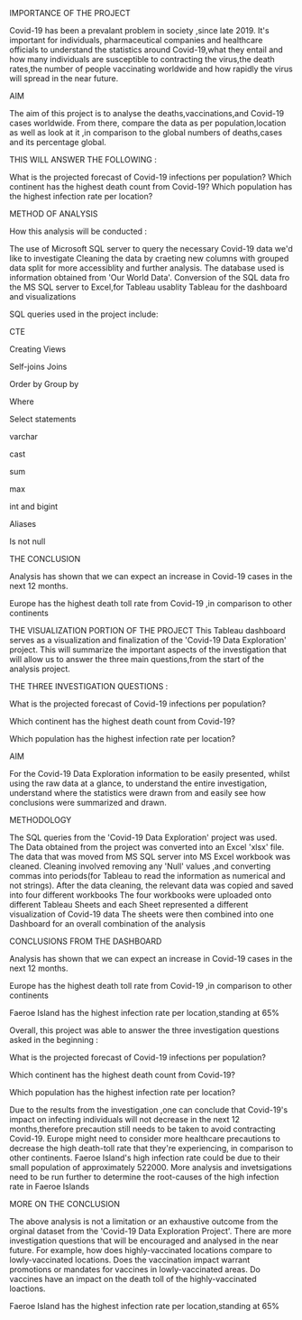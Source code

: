 IMPORTANCE OF THE PROJECT

Covid-19 has been a prevalant problem in society ,since late 2019. It's important for individuals, pharmaceutical companies and healthcare officials to understand
the statistics around Covid-19,what they entail and how many individuals are susceptible to contracting the virus,the death rates,the number of people vaccinating
worldwide and how rapidly the virus will spread in the near future.

AIM

The aim of this project is to analyse the deaths,vaccinations,and Covid-19 cases worldwide. From there, compare the data as per population,location as well as
look at it ,in comparison to the global numbers of deaths,cases and its percentage global.

THIS WILL ANSWER THE FOLLOWING :

What is the projected forecast of Covid-19 infections per population?
Which continent has the highest death count from Covid-19?
Which population has the highest infection rate per location?



METHOD OF ANALYSIS


How this analysis will be conducted :

The use of Microsoft SQL server to query the necessary Covid-19 data we'd like to investigate
Cleaning the data by craeting new columns with grouped data split for more accessiblity and further analysis.
The database used is information obtained from 'Our World Data'.
Conversion of the SQL data fro the MS SQL server to Excel,for Tableau usablity 
Tableau for the dashboard and visualizations


SQL queries used in the project include:


CTE

Creating Views

Self-joins
Joins

Order by
Group by

Where 

Select statements

varchar

cast

sum

max

int and bigint

Aliases 


Is not null





THE CONCLUSION

Analysis has shown that we can expect an increase in Covid-19 cases in the next 12 months.

Europe has the highest death toll rate from Covid-19 ,in comparison to other continents 


THE VISUALIZATION PORTION OF THE PROJECT 
This Tableau dashboard serves as a visualization and finalization  of the 'Covid-19 Data Exploration' project.
This will summarize the important aspects of the investigation that will allow us to answer the three main questions,from 
the start of the analysis project. 

THE THREE INVESTIGATION QUESTIONS : 
 
What is the projected forecast of Covid-19 infections per population?

Which continent has the highest death count from Covid-19? 

Which population has the highest infection rate per location?

AIM

For the Covid-19 Data Exploration information to be easily presented, whilst using the raw data at a glance, to understand the entire investigation,
understand where the statistics were drawn from and easily see how conclusions were summarized and drawn.

METHODOLOGY

The SQL queries from the 'Covid-19 Data Exploration' project was used.
The Data obtained from the project was converted into an Excel 'xlsx' file.
The data that was moved from MS SQL server into MS Excel workbook was cleaned.
Cleaning involved removing any 'Null' values ,and converting commas into periods(for Tableau to read the information as numerical and not strings).
After the data cleaning, the relevant data was copied and saved into four different workbooks
The four workbooks were uploaded onto different Tableau Sheets and each Sheet represented a different visualization of Covid-19 data
The sheets were then combined into one Dashboard for an overall combination of the analysis



 CONCLUSIONS FROM THE DASHBOARD

Analysis has shown that we can expect an increase in Covid-19 cases in the next 12 months.

Europe has the highest death toll rate from Covid-19 ,in comparison to other continents

Faeroe Island has the highest infection rate per location,standing at 65%







Overall, this project was able to answer the three investigation questions asked in the beginning :

What is the projected forecast of Covid-19 infections per population?

Which continent has the highest death count from Covid-19? 

Which population has the highest infection rate per location?


Due to the results from the investigation ,one can conclude that Covid-19's impact on infecting individuals will not decrease in the next 12 months,therefore
precaution still needs to be taken to avoid contracting Covid-19.
Europe might need to consider more healthcare precautions to decrease the high death-toll rate that they're experiencing, in comparison to other continents.
Faeroe Island's high infection rate could be due to their small population of approximately 522000. More analysis and invetsigations need to be run further 
to determine the root-causes of the high infection rate in Faeroe Islands


 MORE ON THE CONCLUSION

The above analysis is not a limitation or an exhaustive outcome from the orginal dataset from the 'Covid-19 Data Exploration Project'.
There are more investigation questions that will be encouraged and analysed in the near future. For example, how does highly-vaccinated locations compare
to lowly-vaccinated locations. Does the vaccination impact warrant promotions or mandates for vaccines in lowly-vaccinated areas. Do vaccines have an impact
on the death toll of the highly-vaccinated loactions. 

Faeroe Island has the highest infection rate per location,standing at 65%
